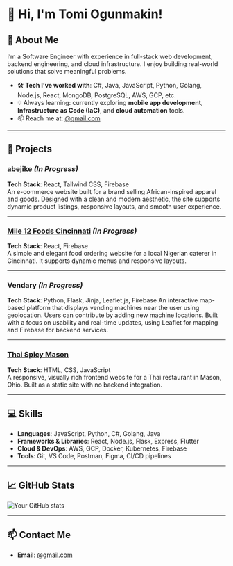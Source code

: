 # 👋 Hi, I'm Tomi Ogunmakin!

## 🌟 About Me
I’m a Software Engineer with experience in full-stack web development, backend engineering, and cloud infrastructure. I enjoy building real-world solutions that solve meaningful problems.

- 🛠️ **Tech I’ve worked with**: C#, Java, JavaScript, Python, Golang, Node.js, React, MongoDB, PostgreSQL, AWS, GCP, etc.
- 💡 Always learning: currently exploring **mobile app development**, **Infrastructure as Code (IaC)**, and **cloud automation** tools.
- 📫 Reach me at: [@gmail.com](mailto:@gmail.com)

---

## 🚀 Projects

### [abejike](https://abejike.com) *(In Progress)*
**Tech Stack**: React, Tailwind CSS, Firebase  
An e-commerce website built for a brand selling African-inspired apparel and goods. Designed with a clean and modern aesthetic, the site supports dynamic product listings, responsive layouts, and smooth user experience.

---

### [Mile 12 Foods Cincinnati](https://mile12foodscincy.web.app/) *(In Progress)*
**Tech Stack**: React, Firebase  
A simple and elegant food ordering website for a local Nigerian caterer in Cincinnati. It supports dynamic menus and responsive layouts.

---

### Vendary *(In Progress)*
**Tech Stack**: Python, Flask, Jinja, Leaflet.js, Firebase
An interactive map-based platform that displays vending machines near the user using geolocation. Users can contribute by adding new machine locations. Built with a focus on usability and real-time updates, using Leaflet for mapping and Firebase for backend services.

---

### [Thai Spicy Mason](https://thaispicymason.com/)
**Tech Stack**: HTML, CSS, JavaScript  
A responsive, visually rich frontend website for a Thai restaurant in Mason, Ohio. Built as a static site with no backend integration.

---

## 💻 Skills

- **Languages**: JavaScript, Python, C#, Golang, Java  
- **Frameworks & Libraries**: React, Node.js, Flask, Express, Flutter  
- **Cloud & DevOps**: AWS, GCP, Docker, Kubernetes, Firebase  
- **Tools**: Git, VS Code, Postman, Figma, CI/CD pipelines

---

## 📈 GitHub Stats

![Your GitHub stats](https://github-readme-stats.vercel.app/api?username=tomimakin&show_icons=true&theme=radical)

---

## 📫 Contact Me

- **Email**: [@gmail.com](mailto:@gmail.com)
